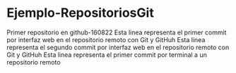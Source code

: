 # Ejemplo-RepositoriosGit
Primer repositorio en github-160822
Esta linea representa el primer commit por interfaz web en el repositorio remoto con Git y GitHuh
Esta linea representa el segundo commit por interfaz web en el repositorio remoto con Git y GitHuh
Esta linea representa el primer commit por terminal a un  repositorio remoto 
